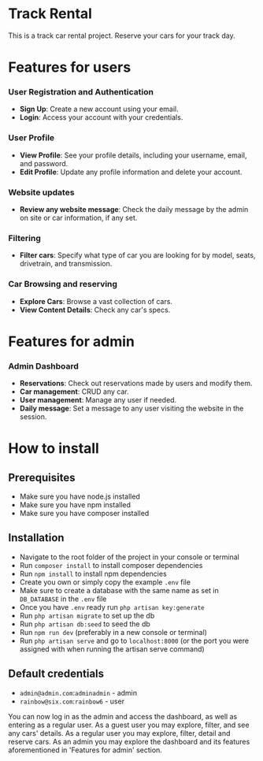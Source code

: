 
# Track Rental

This is a track car rental project. Reserve your cars for your track day.

# Features for users

### User Registration and Authentication
- **Sign Up**: Create a new account using your email.
- **Login**: Access your account with your credentials.

### User Profile
- **View Profile**: See your profile details, including your username, email, and password.
- **Edit Profile**: Update any profile information and delete your account.

### Website updates
- **Review any website message**: Check the daily message by the admin on site or car information, if any set.

### Filtering
- **Filter cars**: Specify what type of car you are looking for by model, seats, drivetrain, and transmission.

### Car Browsing and reserving
- **Explore Cars**: Browse a vast collection of cars.
- **View Content Details**: Check any car's specs.

# Features for admin

### Admin Dashboard
- **Reservations**: Check out reservations made by users and modify them.
- **Car management**: CRUD any car.
- **User management**: Manage any user if needed.
- **Daily message**: Set a message to any user visiting the website in the session.

# How to install

## Prerequisites
- Make sure you have node.js installed
- Make sure you have npm installed
- Make sure you have composer installed

## Installation
- Navigate to the root folder of the project in your console or terminal
- Run `composer install` to install composer dependencies
- Run `npm install` to install npm dependencies
- Create you own or simply copy the example `.env` file
- Make sure to create a database with the same name as set in `DB_DATABASE` in the `.env` file
- Once you have `.env` ready run `php artisan key:generate`
- Run `php artisan migrate` to set up the db
- Run `php artisan db:seed` to seed the db
- Run `npm run dev` (preferably in a new console or terminal)
- Run `php artisan serve` and go to `localhost:8000` (or the port you were assigned with when running the artisan serve command)

## Default credentials
- `admin@admin.com`:`adminadmin` - admin
- `rainbow@six.com`:`rainbow6` - user

You can now log in as the admin and access the dashboard, as well as entering as a regular user.
As a guest user you may explore, filter, and see any cars' details.
As a regular user you may explore, filter, detail and reserve cars.
As an admin you may explore the dashboard and its features aforementioned in 'Features for admin' section.
